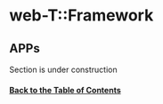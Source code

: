
# web-T::Framework

## APPs  

 
Section is under construction


#### [Back to the Table of Contents](../README_FRAMEWORK.md)